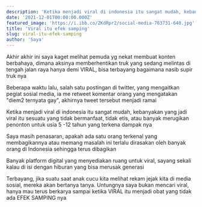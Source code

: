 ```yaml
---
description: 'Ketika menjadi viral di indonesia itu sangat mudah, kebanyakan yang jadi viral itu sesuatu yang tidak bermanfaat, tidak etis, atau banyak merugikan'
date: '2021-12-01T00:00:00.000Z'
featured_image: 'https://i.ibb.co/ZKdRpr2/social-media-763731-640.jpg'
title: 'Viral itu efek samping'
slug: viral-itu-efek-samping
author: 'Saya'
---
```


Akhir akhir ini saya kaget melihat pemuda yg nekat membuat konten berbahaya, dimana aksinya memberhentikan truk yang sedang melintas di tengah jalan raya hanya demi VIRAL, bisa terbayang bagaimana nasib supir truk nya

Beberapa waktu lalu, salah satu postingan di twitter, yang mengaitkan pegiat sosial media, ia me retweet komentar orang yang mengatakan "diem2 ternyata gay", akhirnya tweet tersebut menjadi ramai

Ketika menjadi viral di indonesia itu sangat mudah, kebanyakan yang jadi viral itu sesuatu yang tidak bermanfaat, tidak etis, atau banyak merugikan penonton untuk usia 5 -12 tahun yang terkena dampak nya

Saya masih penasaran, apakah ada satu orang terkenal yang membagikannya atau memang masalah ini terlalu dirasakan oleh banyak orang di Indonesia sehingga terus dibagikan

Banyak platform digital yang menyediakan ruang untuk viral, sayang sekali kalau di isi dengan hiburan yang bisa merusak generasi

Terbayang, jika suatu saat anak cucu kita melihat rekam jejak kita di media sosial, mereka akan bertanya tanya. Untungnya saya bukan mencari viral, hanya mau terus berkarya sampai ketika VIRAL itu menjadi obat yang tidak ada EFEK SAMPING nya
